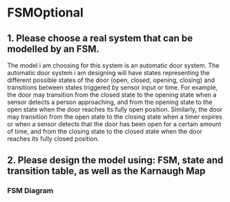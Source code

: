 # FSMOptional
## 1. Please choose a real system that can be modelled by an FSM.
The model i am choosing for this system is an automatic door system. The automatic door system i am designing will have states representing the different possible states of the door (open, closed, opening, closing) and transitions between states triggered by sensor input or time. For example, the door may transition from the closed state to the opening state when a sensor detects a person approaching, and from the opening state to the open state when the door reaches its fully open position. Similarly, the door may transition from the open state to the closing state when a timer expires or when a sensor detects that the door has been open for a certain amount of time, and from the closing state to the closed state when the door reaches its fully closed position.
## 2. Please design the model using: FSM, state and transition table, as well as the Karnaugh Map
### FSM Diagram
